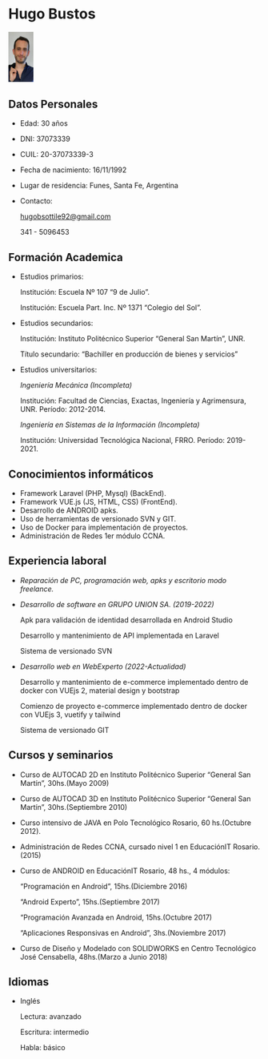 # Hugo Bustos

<img src="profile.png" width="10%" height="10%" />

## Datos Personales

- Edad: 30 años
- DNI: 37073339
- CUIL: 20-37073339-3
- Fecha de nacimiento: 16/11/1992
- Lugar de residencia: Funes, Santa Fe, Argentina
- Contacto:

  hugobsottile92@gmail.com

  341 - 5096453

## Formación Academica

- Estudios primarios:

  Institución: Escuela Nº 107 “9 de Julio”.

  Institución: Escuela Part. Inc. Nº 1371 “Colegio del Sol”.

- Estudios secundarios:

  Institución: Instituto Politécnico Superior “General San Martín”, UNR.

  Título secundario: “Bachiller en producción de bienes y servicios”

- Estudios universitarios:

  *Ingeniería Mecánica (Incompleta)*

  Institución: Facultad de Ciencias, Exactas, Ingeniería y Agrimensura, UNR. Período: 2012-2014.

  *Ingeniería en Sistemas de la Información (Incompleta)*

  Institución: Universidad Tecnológica Nacional, FRRO. Período: 2019-2021.

## Conocimientos informáticos

- Framework Laravel (PHP, Mysql) (BackEnd).
- Framework VUE.js (JS, HTML, CSS) (FrontEnd).
- Desarrollo de ANDROID apks.
- Uso de herramientas de versionado SVN y GIT.
- Uso de Docker para implementación de proyectos.
- Administración de Redes 1er módulo CCNA.

## Experiencia laboral

- *Reparación de PC, programación web, apks y escritorio modo freelance.*
- *Desarrollo de software en GRUPO UNION SA. (2019-2022)*

  Apk para validación de identidad desarrollada en Android Studio

  Desarrollo y mantenimiento de API implementada en Laravel

  Sistema de versionado SVN

- *Desarrollo web en WebExperto (2022-Actualidad)*

  Desarrollo y mantenimiento de e-commerce implementado dentro de docker con VUEjs 2, material design y bootstrap

  Comienzo de proyecto e-commerce implementado dentro de docker con VUEjs 3, vuetify y tailwind

  Sistema de versionado GIT

## Cursos y seminarios

- Curso de AUTOCAD 2D en Instituto Politécnico Superior “General San Martín”, 30hs.(Mayo 2009)
- Curso de AUTOCAD 3D en Instituto Politécnico Superior “General San Martín”, 30hs.(Septiembre 2010)
- Curso intensivo de JAVA en Polo Tecnológico Rosario, 60 hs.(Octubre 2012).
- Administración de Redes CCNA, cursado nivel 1 en EducaciónIT Rosario. (2015)
- Curso de ANDROID en EducaciónIT Rosario, 48 hs., 4 módulos:

  “Programación en Android”, 15hs.(Diciembre 2016)

  “Android Experto”, 15hs.(Septiembre 2017)

  “Programación Avanzada en Android, 15hs.(Octubre 2017)

  “Aplicaciones Responsivas en Android”, 3hs.(Noviembre 2017)

- Curso de Diseño y Modelado con SOLIDWORKS en Centro Tecnológico José Censabella, 48hs.(Marzo a Junio 2018)

## Idiomas

- Inglés

  Lectura: avanzado

  Escritura: intermedio

  Habla: básico
